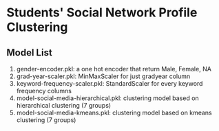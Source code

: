 # Students' Social Network Profile Clustering
## Model List

1. gender-encoder.pkl: a one hot encoder that return Male, Female, NA
2. grad-year-scaler.pkl: MinMaxScaler for just gradyear column
3. keyword-frequency-scaler.pkl: StandardScaler for every keyword frequency columns
4. model-social-media-hierarchical.pkl: clustering model based on hierarchical clustering \(7 groups\)
5. model-social-media-kmeans.pkl: clustering model based on kmeans clustering \(7 groups\)